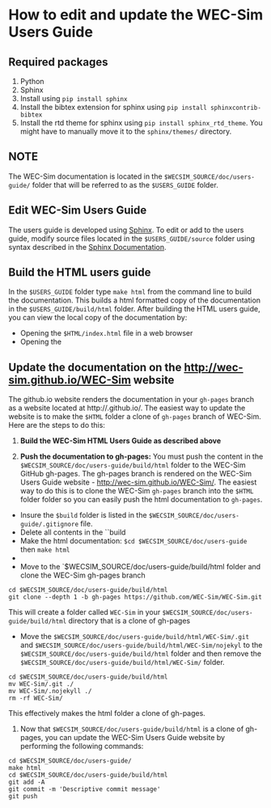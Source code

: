 # How to edit and update the WEC-Sim Users Guide

## Required packages
1. Python
1. Sphinx
  1. Install using ``pip install sphinx``
  1. Install the bibtex extension for sphinx using ``pip install sphinxcontrib-bibtex``
  1. Install the rtd theme for sphinx using ``pip install sphinx_rtd_theme``. You might have to manually move it to the ``sphinx/themes/`` directory.

## NOTE
The WEC-Sim documentation is located in the ``$WECSIM_SOURCE/doc/users-guide/`` folder that will be referred to as the ``$USERS_GUIDE`` folder.

## Edit WEC-Sim Users Guide
The users guide is developed using [Sphinx](http://sphinx-doc.org/). To edit or add to the users guide, modify source files located in the ``$USERS_GUIDE/source`` folder using syntax described in the [Sphinx Documentation](http://sphinx-doc.org/contents.html).

## Build the HTML users guide
In the ``$USERS_GUIDE`` folder type ``make html`` from the command line to build the documentation. This builds a html formatted copy of the documentation in the ``$USERS_GUIDE/build/html`` folder. After building the HTML users guide, you can view the local copy of the documentation by:
  * Opening the ``$HTML/index.html`` file in a web browser
  * Opening the 

## Update the documentation on the http://wec-sim.github.io/WEC-Sim website
The github.io website renders the documentation in your ``gh-pages`` branch as a website located at http://<REPOSITIORY NAME>.github.io/<PROJECT NAME>. The easiest way to update the website is to make the ``$HTML`` folder a clone of ``gh-pages`` branch of WEC-Sim. Here are the steps to do this:

1. **Build the WEC-Sim HTML Users Guide as described above** 

1. **Push the documentation to gh-pages:** You must push the content in the  ``$WECSIM_SOURCE/doc/users-guide/build/html`` folder to the WEC-Sim GitHub gh-pages. The gh-pages branch is rendered on the WEC-Sim Users Guide website - http://wec-sim.github.io/WEC-Sim/. The easiest way to do this is to clone the WEC-Sim ``gh-pages`` branch into the ``$HTML`` folder folder so you can easily push the html documentation to ``gh-pages``.

  * Insure the `$build` folder is listed in the `$WECSIM_SOURCE/doc/users-guide/.gitignore` file.
  * Delete all contents in the ``build
  * Make the html documentation: ``$cd $WECSIM_SOURCE/doc/users-guide`` then ``make html``
  * 
  * Move to the `$WECSIM_SOURCE/doc/users-guide/build/html folder and clone the WEC-Sim gh-pages branch
  ```
  cd $WECSIM_SOURCE/doc/users-guide/build/html
  git clone --depth 1 -b gh-pages https://github.com/WEC-Sim/WEC-Sim.git
  ```
  This will create a folder called `WEC-Sim` in your `$WECSIM_SOURCE/doc/users-guide/build/html` directory that is a clone of gh-pages

  * Move the `$WECSIM_SOURCE/doc/users-guide/build/html/WEC-Sim/.git` and `$WECSIM_SOURCE/doc/users-guide/build/html/WEC-Sim/nojekyl` to the `$WECSIM_SOURCE/doc/users-guide/build/html` folder and then remove the `$WECSIM_SOURCE/doc/users-guide/build/html/WEC-Sim/` folder.
  ```
  cd $WECSIM_SOURCE/doc/users-guide/build/html
  mv WEC-Sim/.git ./
  mv WEC-Sim/.nojekyll ./
  rm -rf WEC-Sim/
  ```

  This effectively makes the html folder a clone of gh-pages.

1. Now that `$WECSIM_SOURCE/doc/users-guide/build/html` is a clone of gh-pages, you can update the WEC-Sim Users Guide website by performing the following commands:
```
cd $WECSIM_SOURCE/doc/users-guide/
make html
cd $WECSIM_SOURCE/doc/users-guide/build/html
git add -A
git commit -m 'Descriptive commit message'
git push
```
